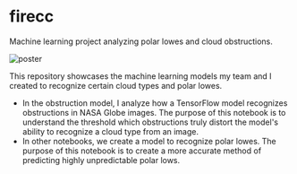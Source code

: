 # firecc
Machine learning project analyzing polar lowes and cloud obstructions.

![poster](./firecc_poster)


This repository showcases the machine learning models my team and I created to recognize certain cloud types and polar lowes.
  - In the obstruction model, I analyze how a TensorFlow model recognizes obstructions in NASA Globe images. The purpose of this notebook is to understand the threshold which obstructions truly distort the model's ability to recognize a cloud type from an image.
  - In other notebooks, we create a model to recognize polar lowes. The purpose of this notebook is to create a more accurate method of predicting highly unpredictable polar lows.
